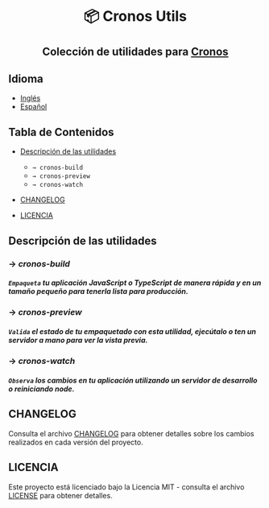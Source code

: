<div align="center">

# 📦 Cronos Utils

## Colección de utilidades para [Cronos](https://github.com/cronos-js/cronos.js)

</div>

## Idioma

- [Inglés](README.md)
- [Español](README.es.md)

## Tabla de Contenidos

- [Descripción de las utilidades](#descripción-de-las-utilidades)

  - `→ cronos-build`
  - `→ cronos-preview`
  - `→ cronos-watch`

- [CHANGELOG](#changelog)
- [LICENCIA](#licencia)

## Descripción de las utilidades

### → **_cronos-build_**

##### `Empaqueta` tu aplicación JavaScript o TypeScript de manera rápida y en un tamaño pequeño para tenerla lista para producción.

### → **_cronos-preview_**

##### `Valida` el estado de tu empaquetado con esta utilidad, ejecútalo o ten un servidor a mano para ver la vista previa.

### → **_cronos-watch_**

##### `Observa` los cambios en tu aplicación utilizando un servidor de desarrollo o reiniciando node.

## CHANGELOG

Consulta el archivo [CHANGELOG](CHANGELOG.md) para obtener detalles sobre los cambios realizados en cada versión del proyecto.

## LICENCIA

Este proyecto está licenciado bajo la Licencia MIT - consulta el archivo [LICENSE](LICENSE) para obtener detalles.
